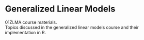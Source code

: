 # Generalized Linear Models

01ZLMA course materials.\
Topics discussed in the generalized linear models course and their implementation in R.
